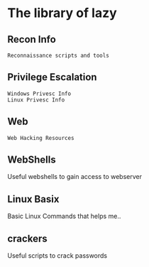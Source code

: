 # The library of lazy

## Recon Info
```
Reconnaissance scripts and tools
```

## Privilege Escalation
```
Windows Privesc Info
Linux Privesc Info
```

## Web
```
Web Hacking Resources
```

## WebShells
Useful webshells to gain access to webserver

## Linux Basix
Basic Linux Commands that helps me..

## crackers
Useful scripts to crack passwords
